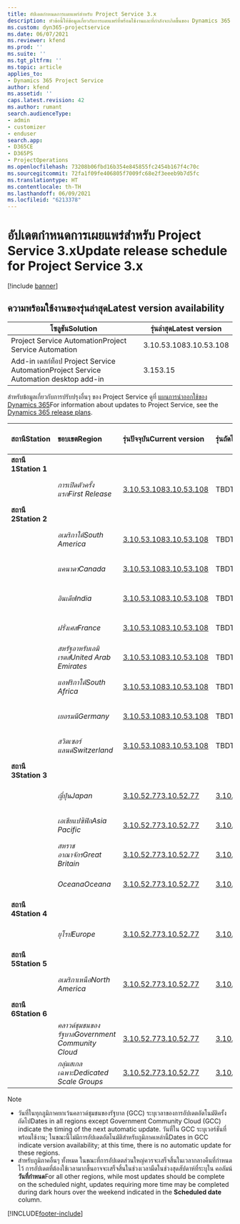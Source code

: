 ```yaml
---
title: อัปเดตกำหนดการเผยแพร่สำหรับ Project Service 3.x
description: หัวข้อนี้ให้ข้อมูลเกี่ยวกับการเผยแพร่ที่พร้อมใช้งานและที่กำลังจะเกิดขึ้นของ Dynamics 365 Project Service Automation
ms.custom: dyn365-projectservice
ms.date: 06/07/2021
ms.reviewer: kfend
ms.prod: ''
ms.suite: ''
ms.tgt_pltfrm: ''
ms.topic: article
applies_to:
- Dynamics 365 Project Service
author: kfend
ms.assetid: ''
caps.latest.revision: 42
ms.author: rumant
search.audienceType:
- admin
- customizer
- enduser
search.app:
- D365CE
- D365PS
- ProjectOperations
ms.openlocfilehash: 73208b06fbd16b354e845855fc2454b167f4c70c
ms.sourcegitcommit: 72fa1f09fe406805f7009fc68e2f3eeeb9b7d5fc
ms.translationtype: HT
ms.contentlocale: th-TH
ms.lasthandoff: 06/09/2021
ms.locfileid: "6213378"
---
```

# <a name="update-release-schedule-for-project-service-3x"></a><span data-ttu-id="f0907-103">อัปเดตกำหนดการเผยแพร่สำหรับ Project Service 3.x</span><span class="sxs-lookup"><span data-stu-id="f0907-103">Update release schedule for Project Service 3.x</span></span>

[!include [banner](../includes/psa-now-project-operations.md)]

## <a name="latest-version-availability"></a><span data-ttu-id="f0907-104">ความพร้อมใช้งานของรุ่นล่าสุด</span><span class="sxs-lookup"><span data-stu-id="f0907-104">Latest version availability</span></span>

| <span data-ttu-id="f0907-105">โซลูชัน</span><span class="sxs-lookup"><span data-stu-id="f0907-105">Solution</span></span>  | <span data-ttu-id="f0907-106">รุ่นล่าสุด</span><span class="sxs-lookup"><span data-stu-id="f0907-106">Latest version</span></span> |
|-------|----|
| <span data-ttu-id="f0907-107">Project Service Automation</span><span class="sxs-lookup"><span data-stu-id="f0907-107">Project Service Automation</span></span>    | <span data-ttu-id="f0907-108">3.10.53.108</span><span class="sxs-lookup"><span data-stu-id="f0907-108">3.10.53.108</span></span> |
| <span data-ttu-id="f0907-109">Add-in เดสก์ท็อป Project Service Automation</span><span class="sxs-lookup"><span data-stu-id="f0907-109">Project Service Automation desktop add-in</span></span>                | <span data-ttu-id="f0907-110">3.15</span><span class="sxs-lookup"><span data-stu-id="f0907-110">3.15</span></span>          |

<span data-ttu-id="f0907-111">สำหรับข้อมูลเกี่ยวกับการปรับปรุงอื่นๆ ของ Project Service ดูที่ [แผนการนำออกใช้ของ Dynamics 365](/dynamics365/release-plans/)</span><span class="sxs-lookup"><span data-stu-id="f0907-111">For information about updates to Project Service, see the [Dynamics 365 release plans](/dynamics365/release-plans/).</span></span> 

| <span data-ttu-id="f0907-112">สถานี</span><span class="sxs-lookup"><span data-stu-id="f0907-112">Station</span></span>  | <span data-ttu-id="f0907-113">ขอบเขต</span><span class="sxs-lookup"><span data-stu-id="f0907-113">Region</span></span> | <span data-ttu-id="f0907-114">รุ่นปัจจุบัน</span><span class="sxs-lookup"><span data-stu-id="f0907-114">Current version</span></span> | <span data-ttu-id="f0907-115">รุ่นถัดไป</span><span class="sxs-lookup"><span data-stu-id="f0907-115">Next version</span></span> |  <span data-ttu-id="f0907-116">วันที่ตามกำหนดการ</span><span class="sxs-lookup"><span data-stu-id="f0907-116">Scheduled date</span></span>
| :---   | :---   | :---   | :---   |:---   |         
|<span data-ttu-id="f0907-117"><strong>สถานี 1</strong></span><span class="sxs-lookup"><span data-stu-id="f0907-117"><strong>Station 1</strong></span></span> | |  |  | |
| | <span data-ttu-id="f0907-118"><i>การเปิดตัวครั้งแรก</i></span><span class="sxs-lookup"><span data-stu-id="f0907-118"><i>First Release</i></span></span> | [<span data-ttu-id="f0907-119">3.10.53.108</span><span class="sxs-lookup"><span data-stu-id="f0907-119">3.10.53.108</span></span>](whats-new-ur-32.md) | <span data-ttu-id="f0907-120">TBD</span><span class="sxs-lookup"><span data-stu-id="f0907-120">TBD</span></span> | <span data-ttu-id="f0907-121">02 กรกฎาคม 2021</span><span class="sxs-lookup"><span data-stu-id="f0907-121">July 02, 2021</span></span>
|<span data-ttu-id="f0907-122"><strong>สถานี 2</strong></span><span class="sxs-lookup"><span data-stu-id="f0907-122"><strong>Station 2</strong></span></span> | |  |  | |
| | <span data-ttu-id="f0907-123"><i>อเมริกาใต้</i></span><span class="sxs-lookup"><span data-stu-id="f0907-123"><i>South America</i></span></span> | [<span data-ttu-id="f0907-124">3.10.53.108</span><span class="sxs-lookup"><span data-stu-id="f0907-124">3.10.53.108</span></span>](whats-new-ur-32.md) | <span data-ttu-id="f0907-125">TBD</span><span class="sxs-lookup"><span data-stu-id="f0907-125">TBD</span></span> | <span data-ttu-id="f0907-126">09 กรกฎาคม 2021</span><span class="sxs-lookup"><span data-stu-id="f0907-126">July 09, 2021</span></span>
| | <span data-ttu-id="f0907-127"><i>แคนาดา</i></span><span class="sxs-lookup"><span data-stu-id="f0907-127"><i>Canada</i></span></span> | [<span data-ttu-id="f0907-128">3.10.53.108</span><span class="sxs-lookup"><span data-stu-id="f0907-128">3.10.53.108</span></span>](whats-new-ur-32.md) | <span data-ttu-id="f0907-129">TBD</span><span class="sxs-lookup"><span data-stu-id="f0907-129">TBD</span></span> | <span data-ttu-id="f0907-130">09 กรกฎาคม 2021</span><span class="sxs-lookup"><span data-stu-id="f0907-130">July 09, 2021</span></span>
| | <span data-ttu-id="f0907-131"><i>อินเดีย</i></span><span class="sxs-lookup"><span data-stu-id="f0907-131"><i>India</i></span></span> | [<span data-ttu-id="f0907-132">3.10.53.108</span><span class="sxs-lookup"><span data-stu-id="f0907-132">3.10.53.108</span></span>](whats-new-ur-32.md) | <span data-ttu-id="f0907-133">TBD</span><span class="sxs-lookup"><span data-stu-id="f0907-133">TBD</span></span> | <span data-ttu-id="f0907-134">09 กรกฎาคม 2021</span><span class="sxs-lookup"><span data-stu-id="f0907-134">July 09, 2021</span></span>
| | <span data-ttu-id="f0907-135"><i>ฝรั่งเศส</i></span><span class="sxs-lookup"><span data-stu-id="f0907-135"><i>France</i></span></span> | [<span data-ttu-id="f0907-136">3.10.53.108</span><span class="sxs-lookup"><span data-stu-id="f0907-136">3.10.53.108</span></span>](whats-new-ur-32.md) | <span data-ttu-id="f0907-137">TBD</span><span class="sxs-lookup"><span data-stu-id="f0907-137">TBD</span></span> | <span data-ttu-id="f0907-138">09 กรกฎาคม 2021</span><span class="sxs-lookup"><span data-stu-id="f0907-138">July 09, 2021</span></span>
| | <span data-ttu-id="f0907-139"><i>สหรัฐอาหรับเอมิเรตส์</i></span><span class="sxs-lookup"><span data-stu-id="f0907-139"><i>United Arab Emirates</i></span></span> | [<span data-ttu-id="f0907-140">3.10.53.108</span><span class="sxs-lookup"><span data-stu-id="f0907-140">3.10.53.108</span></span>](whats-new-ur-32.md) | <span data-ttu-id="f0907-141">TBD</span><span class="sxs-lookup"><span data-stu-id="f0907-141">TBD</span></span> | <span data-ttu-id="f0907-142">09 กรกฎาคม 2021</span><span class="sxs-lookup"><span data-stu-id="f0907-142">July 09, 2021</span></span>
| | <span data-ttu-id="f0907-143"><i>แอฟริกาใต้</i></span><span class="sxs-lookup"><span data-stu-id="f0907-143"><i>South Africa</i></span></span> | [<span data-ttu-id="f0907-144">3.10.53.108</span><span class="sxs-lookup"><span data-stu-id="f0907-144">3.10.53.108</span></span>](whats-new-ur-32.md) | <span data-ttu-id="f0907-145">TBD</span><span class="sxs-lookup"><span data-stu-id="f0907-145">TBD</span></span> | <span data-ttu-id="f0907-146">09 กรกฎาคม 2021</span><span class="sxs-lookup"><span data-stu-id="f0907-146">July 09, 2021</span></span>
| | <span data-ttu-id="f0907-147"><i>เยอรมนี</i></span><span class="sxs-lookup"><span data-stu-id="f0907-147"><i>Germany</i></span></span> | [<span data-ttu-id="f0907-148">3.10.53.108</span><span class="sxs-lookup"><span data-stu-id="f0907-148">3.10.53.108</span></span>](whats-new-ur-32.md) | <span data-ttu-id="f0907-149">TBD</span><span class="sxs-lookup"><span data-stu-id="f0907-149">TBD</span></span> | <span data-ttu-id="f0907-150">09 กรกฎาคม 2021</span><span class="sxs-lookup"><span data-stu-id="f0907-150">July 09, 2021</span></span>
| | <span data-ttu-id="f0907-151"><i>สวิตเซอร์แลนด์</i></span><span class="sxs-lookup"><span data-stu-id="f0907-151"><i>Switzerland</i></span></span> | [<span data-ttu-id="f0907-152">3.10.53.108</span><span class="sxs-lookup"><span data-stu-id="f0907-152">3.10.53.108</span></span>](whats-new-ur-32.md) | <span data-ttu-id="f0907-153">TBD</span><span class="sxs-lookup"><span data-stu-id="f0907-153">TBD</span></span> | <span data-ttu-id="f0907-154">09 กรกฎาคม 2021</span><span class="sxs-lookup"><span data-stu-id="f0907-154">July 09, 2021</span></span>
|<span data-ttu-id="f0907-155"><strong>สถานี 3</strong></span><span class="sxs-lookup"><span data-stu-id="f0907-155"><strong>Station 3</strong></span></span> | |  |  | |
| | <span data-ttu-id="f0907-156"><i>ญี่ปุ่น</i></span><span class="sxs-lookup"><span data-stu-id="f0907-156"><i>Japan</i></span></span> | [<span data-ttu-id="f0907-157">3.10.52.77</span><span class="sxs-lookup"><span data-stu-id="f0907-157">3.10.52.77</span></span>](whats-new-ur-31.md) | [<span data-ttu-id="f0907-158">3.10.53.108</span><span class="sxs-lookup"><span data-stu-id="f0907-158">3.10.53.108</span></span>](whats-new-ur-32.md) | <span data-ttu-id="f0907-159">11 มิถุนายน 2021</span><span class="sxs-lookup"><span data-stu-id="f0907-159">June 11, 2021</span></span>
| | <span data-ttu-id="f0907-160"><i>เอเชียแปซิฟิก</i></span><span class="sxs-lookup"><span data-stu-id="f0907-160"><i>Asia Pacific</i></span></span> | [<span data-ttu-id="f0907-161">3.10.52.77</span><span class="sxs-lookup"><span data-stu-id="f0907-161">3.10.52.77</span></span>](whats-new-ur-31.md) | [<span data-ttu-id="f0907-162">3.10.53.108</span><span class="sxs-lookup"><span data-stu-id="f0907-162">3.10.53.108</span></span>](whats-new-ur-32.md) | <span data-ttu-id="f0907-163">11 มิถุนายน 2021</span><span class="sxs-lookup"><span data-stu-id="f0907-163">June 11, 2021</span></span>
| | <span data-ttu-id="f0907-164"><i>สหราชอาณาจักร</i></span><span class="sxs-lookup"><span data-stu-id="f0907-164"><i>Great Britain</i></span></span> | [<span data-ttu-id="f0907-165">3.10.52.77</span><span class="sxs-lookup"><span data-stu-id="f0907-165">3.10.52.77</span></span>](whats-new-ur-31.md) | [<span data-ttu-id="f0907-166">3.10.53.108</span><span class="sxs-lookup"><span data-stu-id="f0907-166">3.10.53.108</span></span>](whats-new-ur-32.md) | <span data-ttu-id="f0907-167">11 มิถุนายน 2021</span><span class="sxs-lookup"><span data-stu-id="f0907-167">June 11, 2021</span></span>
| | <span data-ttu-id="f0907-168"><i>Oceana</i></span><span class="sxs-lookup"><span data-stu-id="f0907-168"><i>Oceana</i></span></span> | [<span data-ttu-id="f0907-169">3.10.52.77</span><span class="sxs-lookup"><span data-stu-id="f0907-169">3.10.52.77</span></span>](whats-new-ur-31.md) | [<span data-ttu-id="f0907-170">3.10.53.108</span><span class="sxs-lookup"><span data-stu-id="f0907-170">3.10.53.108</span></span>](whats-new-ur-32.md) | <span data-ttu-id="f0907-171">11 มิถุนายน 2021</span><span class="sxs-lookup"><span data-stu-id="f0907-171">June 11, 2021</span></span>
|<span data-ttu-id="f0907-172"><strong>สถานี 4</strong></span><span class="sxs-lookup"><span data-stu-id="f0907-172"><strong>Station 4</strong></span></span> | |  |  | |
| | <span data-ttu-id="f0907-173"><i>ยุโรป</i></span><span class="sxs-lookup"><span data-stu-id="f0907-173"><i>Europe</i></span></span> | [<span data-ttu-id="f0907-174">3.10.52.77</span><span class="sxs-lookup"><span data-stu-id="f0907-174">3.10.52.77</span></span>](whats-new-ur-31.md) | [<span data-ttu-id="f0907-175">3.10.53.108</span><span class="sxs-lookup"><span data-stu-id="f0907-175">3.10.53.108</span></span>](whats-new-ur-32.md) | <span data-ttu-id="f0907-176">18 มิถุนายน 2021</span><span class="sxs-lookup"><span data-stu-id="f0907-176">June 18, 2021</span></span>
|<span data-ttu-id="f0907-177"><strong>สถานี 5</strong></span><span class="sxs-lookup"><span data-stu-id="f0907-177"><strong>Station 5</strong></span></span> | |  |  | |
| | <span data-ttu-id="f0907-178"><i>อเมริกาเหนือ</i></span><span class="sxs-lookup"><span data-stu-id="f0907-178"><i>North America</i></span></span> | [<span data-ttu-id="f0907-179">3.10.52.77</span><span class="sxs-lookup"><span data-stu-id="f0907-179">3.10.52.77</span></span>](whats-new-ur-31.md) | [<span data-ttu-id="f0907-180">3.10.53.108</span><span class="sxs-lookup"><span data-stu-id="f0907-180">3.10.53.108</span></span>](whats-new-ur-32.md) | <span data-ttu-id="f0907-181">25 มิถุนายน 2021</span><span class="sxs-lookup"><span data-stu-id="f0907-181">June 25, 2021</span></span>
|<span data-ttu-id="f0907-182"><strong>สถานี 6</strong></span><span class="sxs-lookup"><span data-stu-id="f0907-182"><strong>Station 6</strong></span></span> | |  |  | |
| | <span data-ttu-id="f0907-183"><i>คลาวด์ชุมชนของรัฐบาล</i></span><span class="sxs-lookup"><span data-stu-id="f0907-183"><i>Government Community Cloud</i></span></span> | [<span data-ttu-id="f0907-184">3.10.52.77</span><span class="sxs-lookup"><span data-stu-id="f0907-184">3.10.52.77</span></span>](whats-new-ur-31.md) | [<span data-ttu-id="f0907-185">3.10.53.108</span><span class="sxs-lookup"><span data-stu-id="f0907-185">3.10.53.108</span></span>](whats-new-ur-32.md) | <span data-ttu-id="f0907-186">25 มิถุนายน 2021</span><span class="sxs-lookup"><span data-stu-id="f0907-186">June 25, 2021</span></span>
| | <span data-ttu-id="f0907-187"><i>กลุ่มสเกลเฉพาะ</i></span><span class="sxs-lookup"><span data-stu-id="f0907-187"><i>Dedicated Scale Groups</i></span></span> | [<span data-ttu-id="f0907-188">3.10.52.77</span><span class="sxs-lookup"><span data-stu-id="f0907-188">3.10.52.77</span></span>](whats-new-ur-31.md) | [<span data-ttu-id="f0907-189">3.10.53.108</span><span class="sxs-lookup"><span data-stu-id="f0907-189">3.10.53.108</span></span>](whats-new-ur-32.md) | <span data-ttu-id="f0907-190">02 กรกฎาคม 2021</span><span class="sxs-lookup"><span data-stu-id="f0907-190">July 02, 2021</span></span>

>[!Note]
> - <span data-ttu-id="f0907-191">วันที่ในทุกภูมิภาคยกเว้นคลาวด์ชุมชนของรัฐบาล (GCC) ระบุเวลาของการอัปเดตอัตโนมัติครั้งถัดไป</span><span class="sxs-lookup"><span data-stu-id="f0907-191">Dates in all regions except Government Community Cloud (GCC) indicate the timing of the next automatic update.</span></span> <span data-ttu-id="f0907-192">วันที่ใน GCC ระบุเวอร์ชันที่พร้อมใช้งาน; ในขณะนี้ไม่มีการอัปเดตอัตโนมัติสำหรับภูมิภาคเหล่านี้</span><span class="sxs-lookup"><span data-stu-id="f0907-192">Dates in GCC indicate version availability; at this time, there is no automatic update for these regions.</span></span>
> - <span data-ttu-id="f0907-193">สำหรับภูมิภาคอื่นๆ ทั้งหมด ในขณะที่การอัปเดตส่วนใหญ่ควรจะเสร็จสิ้นในเวลากลางคืนที่กำหนดไว้ การอัปเดตที่ต้องใช้เวลามากขึ้นอาจจะเสร็จสิ้นในช่วงเวลามืดในช่วงสุดสัปดาห์ที่ระบุใน คอลัมน์ **วันที่กำหนด**</span><span class="sxs-lookup"><span data-stu-id="f0907-193">For all other regions, while most updates should be complete on the scheduled night, updates requiring more time may be completed during dark hours over the weekend indicated in the **Scheduled date** column.</span></span>


[!INCLUDE[footer-include](../includes/footer-banner.md)]
